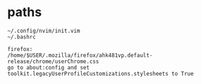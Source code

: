 # paths
	~/.config/nvim/init.vim
	~/.bashrc
	
	firefox:
	/home/$USER/.mozilla/firefox/ahk481vp.default-release/chrome/userChrome.css
	go to about:config and set toolkit.legacyUserProfileCustomizations.stylesheets to True
